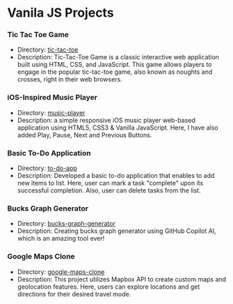 # Vanila JS Projects

### Tic Tac Toe Game

- Directory: [tic-tac-toe](https://dassujan.github.io/Tic-Tac-Toe-Game)
- Description: Tic-Tac-Toe Game is a classic interactive web application built using HTML, CSS, and JavaScript. This game allows players to engage in the popular tic-tac-toe game, also known as noughts and crosses, right in their web browsers.

### iOS-Inspired Music Player

- Directory: [music-player](https://dassujan.github.io/Music-Player-App)
- Description: a simple responsive iOS music player web-based application using HTML5, CSS3 & Vanilla JavaScript. Here, I have also added Play, Pause, Next and Previous Buttons.

### Basic To-Do Application

- Directory: [to-do-app](https://dassujan.github.io/To-Do-List-App)
- Description: Developed a basic to-do application that enables to add new items to list. Here, user can mark a task "complete" upon its successful completion. Also, user can delete tasks from the list.

### Bucks Graph Generator

- Directory: [bucks-graph-generator](https://dassujan.github.io/Bucks-Graph-Generator)
- Description: Creating bucks graph generator using GitHub Copilot AI, which is an amazing tool ever!

### Google Maps Clone

- Directory: [google-maps-clone](https://dassujan.github.io/Google-Maps-Clone)
- Description: This project utilizes Mapbox API to create custom maps and geolocation features. Here, users can explore locations and get directions for their desired travel mode.
